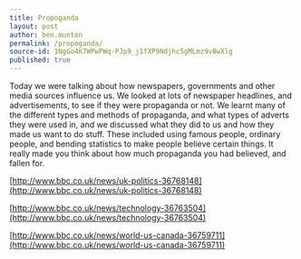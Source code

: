 ```yaml
---
title: Propoganda
layout: post
author: ben.munton
permalink: /propoganda/
source-id: 1NgGo4K7WPwPWq-PJp9_j1fXP9Ndjhc5gMLmz9vBwXlg
published: true
---
```

Today we were talking about how newspapers, governments and other media sources influence us.  We looked at lots of newspaper headlines, and advertisements, to see if they were propaganda or not. We learnt many of the different types and methods of propaganda, and what types of adverts they were used in, and we discussed what they did to us and how they made us want to do stuff. These included using famous people, ordinary people, and bending statistics to make people believe certain things. It really made you think about how much propaganda you had believed, and fallen for.

[http://www.bbc.co.uk/news/uk-politics-36768148](http://www.bbc.co.uk/news/uk-politics-36768148)

[http://www.bbc.co.uk/news/technology-36763504](http://www.bbc.co.uk/news/technology-36763504)

[http://www.bbc.co.uk/news/world-us-canada-36759711](http://www.bbc.co.uk/news/world-us-canada-36759711)

